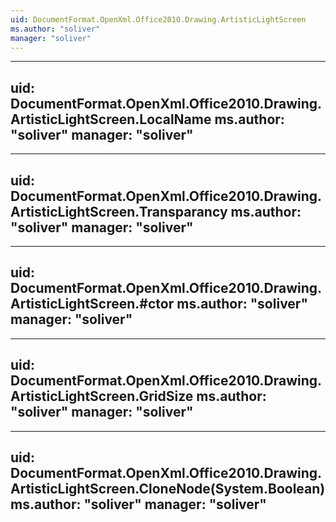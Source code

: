 ```yaml
---
uid: DocumentFormat.OpenXml.Office2010.Drawing.ArtisticLightScreen
ms.author: "soliver"
manager: "soliver"
---
```


---
uid: DocumentFormat.OpenXml.Office2010.Drawing.ArtisticLightScreen.LocalName
ms.author: "soliver"
manager: "soliver"
---

---
uid: DocumentFormat.OpenXml.Office2010.Drawing.ArtisticLightScreen.Transparancy
ms.author: "soliver"
manager: "soliver"
---

---
uid: DocumentFormat.OpenXml.Office2010.Drawing.ArtisticLightScreen.#ctor
ms.author: "soliver"
manager: "soliver"
---

---
uid: DocumentFormat.OpenXml.Office2010.Drawing.ArtisticLightScreen.GridSize
ms.author: "soliver"
manager: "soliver"
---

---
uid: DocumentFormat.OpenXml.Office2010.Drawing.ArtisticLightScreen.CloneNode(System.Boolean)
ms.author: "soliver"
manager: "soliver"
---
